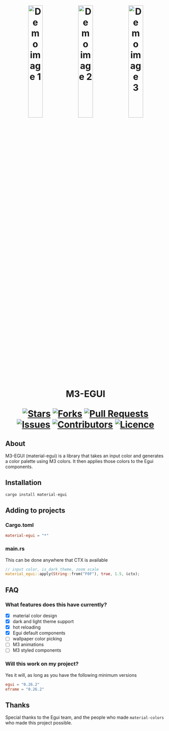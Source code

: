 <h1 align="center">
  <img src="https://github.com/toastxc/material3-egui/blob/main/README_RESOURCES/example1.png" alt="Demo image 1" width="30%" height="30%">
 <img src="https://github.com/toastxc/material3-egui/blob/main/README_RESOURCES/example2.png" alt="Demo image 2" width="30%" height="30%">
 <img src="https://github.com/toastxc/material3-egui/blob/main/README_RESOURCES/example3.png" alt="Demo image 3" width="30%" height="30%">

M3-EGUI 

[![Stars](https://img.shields.io/github/stars/toastxc/material3-egui?style=flat-square&logoColor=white)](https://github.com/toastxc/Reywen-Revolt/stargazers)
[![Forks](https://img.shields.io/github/forks/toastxc/material3-egui?style=flat-square&logoColor=white)](https://github.com/toastxc/Reywen-Revolt/network/members)
[![Pull Requests](https://img.shields.io/github/issues-pr/toastxc/material3-egui?style=flat-square&logoColor=white)](https://github.com/toastxc/Reywen-Revolt/pulls)
[![Issues](https://img.shields.io/github/issues/toastxc/material3-egui?style=flat-square&logoColor=white)](https://github.com/toastxc/Reywen-Revolt/issues)
[![Contributors](https://img.shields.io/github/contributors/toastxc/material3-egui?style=flat-square&logoColor=white)](https://github.com/toastxc/Reywen-Revolt/graphs/contributors)
[![Licence](https://img.shields.io/github/license/toastxc/material3-egui?style=flat-square&logoColor=white)](https://github.com/toastxc/Reywen-Revolt/blob/main/LICENCE)
</h1>

## About
M3-EGUI (material-egui) is a library that takes an input color and generates a color palette using M3 colors. It then applies those colors to the Egui components.

## Installation
```rust
cargo install material-egui
```
## Adding to projects
### Cargo.toml
```toml
material-egui = "*"
```
### main.rs
This can be done anywhere that CTX is available
```rust
// input color, is_dark_theme, zoom scale
material_egui::apply(String::from("F0F"), true, 1.5, &ctx);
```

## FAQ

### What features does this have currently?
- [x] material color design
- [x] dark and light theme support
- [x] hot reloading
- [x] Egui default components
- [ ] wallpaper color picking
- [ ] M3 animations
- [ ] M3 styled components

### Will this work on my project?
Yes it will, as long as you have the following minimum versions
```toml
egui = "0.26.2"
eframe = "0.26.2"
```


## Thanks
Special thanks to the Egui team, and the people who made `material-colors` who made this project possible.

